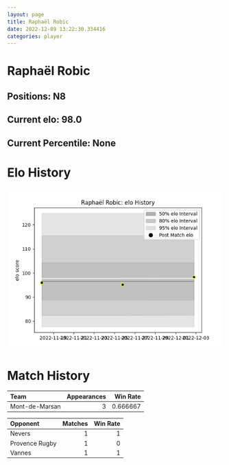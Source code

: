 ```yaml
---  
layout: page  
title: Raphaël Robic  
date: 2022-12-09 13:22:30.334416  
categories: player  
---
```

# Raphaël Robic

## Positions: N8

## Current elo: 98.0

## Current Percentile: None

# Elo History


![elo history](history_RaphaëlRobic.png)
# Match History


| Team           |   Appearances |   Win Rate |
|:---------------|--------------:|-----------:|
| Mont-de-Marsan |             3 |   0.666667 |

| Opponent       |   Matches |   Win Rate |
|:---------------|----------:|-----------:|
| Nevers         |         1 |          1 |
| Provence Rugby |         1 |          0 |
| Vannes         |         1 |          1 |